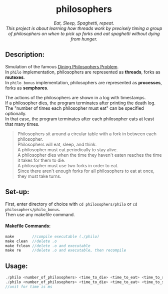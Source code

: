<h1 align="center">
	philosophers
</h1>

*<p align="center">Eat, Sleep, Spaghetti, repeat.<br>
This project is about learning how threads work by precisely timing a group of philosophers on when to pick up forks and eat spaghetti without dying from hunger.</p>*

## Description:
Simulation of the famous [Dining Philosophers Problem](https://en.wikipedia.org/wiki/Dining_philosophers_problem).  
In `philo` implementation, philosophers are represented as **threads**, forks as **mutexes**.  
In `philo_bonus` implementation, philosophers are represented as **processes**, forks as **semphores**.  

The actions of the philosophers are shown in a log with timestamps.  
If a philosopher dies, the program terminates after printing the death log.  
The "number of times each philosopher must eat" can be specified optionally.  
In that case, the program terminates after each philosopher eats at least that many times.  

> Philosophers sit around a circular table with a fork in between each philosopher.  
> Philosophers will eat, sleep, and think.  
> A philosopher must eat periodically to stay alive.  
> A philosopher dies when the time they haven't eaten reaches the time it takes for them to die.  
> A philosopher must use two forks in order to eat.  
> Since there aren't enough forks for all philosophers to eat at once, they must take turns.  

## Set-up:
First, enter directory of choice with `cd philosophers/philo` or `cd philosophers/philo_bonus`.  
Then use any makefile command.

#### Makefile Commands:
```C
make        //compile executable (./philo)
make clean  //delete .o
make fclean //delete .o and executable
make re     //delete .o and executable, then recompile
```

## Usage:  
```Java
./philo <number_of_philosophers> <time_to_die> <time_to_eat> <time_to_sleep>
./philo <number_of_philosophers> <time_to_die> <time_to_eat> <time_to_sleep> <number_of_times_each_philosopher_must_eat>
//unit for time is ms
```
